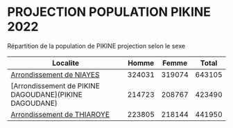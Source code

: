 # PROJECTION POPULATION PIKINE 2022
	
Répartition de la population de PIKINE projection selon le sexe
	
| Localite  | Homme | Femme | Total |
| --------- |:-----:|:-----:|:-----:|
| [Arrondissement de NIAYES](NIAYES) | 324031 | 319074 | 643105 |
| [Arrondissement de PIKINE DAGOUDANE](PIKINE DAGOUDANE) | 214723 | 208767 | 423490 |
| [Arrondissement de THIAROYE](THIAROYE) | 223805 | 218144 | 441950 |
